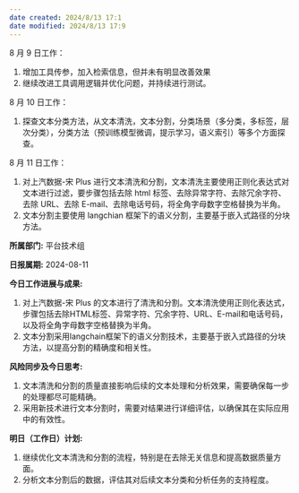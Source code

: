 ```yaml
---
date created: 2024/8/13 17:1
date modified: 2024/8/13 17:9
---
```


8 月 9 日工作：
1. 增加工具传参，加入检索信息，但并未有明显改善效果
2. 继续改进工具调用逻辑并优化问题，并持续进行测试。

8 月 10 日工作：
1. 探查文本分类方法，从文本清洗，文本分割，分类场景（多分类，多标签，层次分类），分类方法（预训练模型微调，提示学习，语义索引）等多个方面探查。

8 月 11 日工作：
1. 对上汽数据-宋 Plus 进行文本清洗和分割，文本清洗主要使用正则化表达式对文本进行过滤，要步骤包括去除 html 标签、去除异常字符、去除冗余字符、去除 URL、去除 E-mail、去除电话号码，将全角字母数字空格替换为半角。
2. 文本分割主要使用 langchian 框架下的语义分割，主要基于嵌入式路径的分块方法。

**所属部门:** 平台技术组

**日报属期:** 2024-08-11

**今日工作进展与成果:**

1. 对上汽数据-宋 Plus 的文本进行了清洗和分割。文本清洗使用正则化表达式，步骤包括去除HTML标签、异常字符、冗余字符、URL、E-mail和电话号码，以及将全角字母数字空格替换为半角。
2. 文本分割采用langchain框架下的语义分割技术，主要基于嵌入式路径的分块方法，以提高分割的精确度和相关性。

**风险同步及今日思考:**

1. 文本清洗和分割的质量直接影响后续的文本处理和分析效果，需要确保每一步的处理都尽可能精确。
2. 采用新技术进行文本分割时，需要对结果进行详细评估，以确保其在实际应用中的有效性。

**明日（工作日）计划:**

1. 继续优化文本清洗和分割的流程，特别是在去除无关信息和提高数据质量方面。
2. 分析文本分割后的数据，评估其对后续文本分类和分析任务的支持程度。